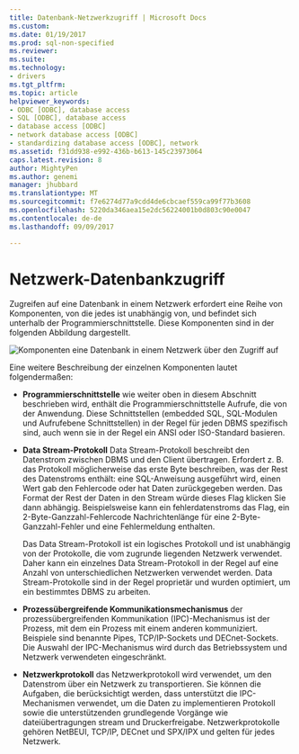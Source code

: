 ```yaml
---
title: Datenbank-Netzwerkzugriff | Microsoft Docs
ms.custom: 
ms.date: 01/19/2017
ms.prod: sql-non-specified
ms.reviewer: 
ms.suite: 
ms.technology:
- drivers
ms.tgt_pltfrm: 
ms.topic: article
helpviewer_keywords:
- ODBC [ODBC], database access
- SQL [ODBC], database access
- database access [ODBC]
- network database access [ODBC]
- standardizing database access [ODBC], network
ms.assetid: f31dd938-e992-436b-b613-145c23973064
caps.latest.revision: 8
author: MightyPen
ms.author: genemi
manager: jhubbard
ms.translationtype: MT
ms.sourcegitcommit: f7e6274d77a9cdd4de6cbcaef559ca99f77b3608
ms.openlocfilehash: 5220da346aea15e2dc56224001b0d803c90e0047
ms.contentlocale: de-de
ms.lasthandoff: 09/09/2017

---
```

# <a name="network-database-access"></a>Netzwerk-Datenbankzugriff
Zugreifen auf eine Datenbank in einem Netzwerk erfordert eine Reihe von Komponenten, von die jedes ist unabhängig von, und befindet sich unterhalb der Programmierschnittstelle. Diese Komponenten sind in der folgenden Abbildung dargestellt.  
  
 ![Komponenten eine Datenbank in einem Netzwerk über den Zugriff auf](../../odbc/reference/media/pr04.gif "pr04")  
  
 Eine weitere Beschreibung der einzelnen Komponenten lautet folgendermaßen:  
  
-   **Programmierschnittstelle** wie weiter oben in diesem Abschnitt beschrieben wird, enthält die Programmierschnittstelle Aufrufe, die von der Anwendung. Diese Schnittstellen (embedded SQL, SQL-Modulen und Aufrufebene Schnittstellen) in der Regel für jeden DBMS spezifisch sind, auch wenn sie in der Regel ein ANSI oder ISO-Standard basieren.  
  
-   **Data Stream-Protokoll** Data Stream-Protokoll beschreibt den Datenstrom zwischen DBMS und den Client übertragen. Erfordert z. B. das Protokoll möglicherweise das erste Byte beschreiben, was der Rest des Datenstroms enthält: eine SQL-Anweisung ausgeführt wird, einen Wert gab den Fehlercode oder hat Daten zurückgegeben werden. Das Format der Rest der Daten in den Stream würde dieses Flag klicken Sie dann abhängig. Beispielsweise kann ein fehlerdatenstroms das Flag, ein 2-Byte-Ganzzahl-Fehlercode Nachrichtenlänge für eine 2-Byte-Ganzzahl-Fehler und eine Fehlermeldung enthalten.  
  
     Das Data Stream-Protokoll ist ein logisches Protokoll und ist unabhängig von der Protokolle, die vom zugrunde liegenden Netzwerk verwendet. Daher kann ein einzelnes Data Stream-Protokoll in der Regel auf eine Anzahl von unterschiedlichen Netzwerken verwendet werden. Data Stream-Protokolle sind in der Regel proprietär und wurden optimiert, um ein bestimmtes DBMS zu arbeiten.  
  
-   **Prozessübergreifende Kommunikationsmechanismus** der prozessübergreifenden Kommunikation (IPC)-Mechanismus ist der Prozess, mit dem ein Prozess mit einem anderen kommuniziert. Beispiele sind benannte Pipes, TCP/IP-Sockets und DECnet-Sockets. Die Auswahl der IPC-Mechanismus wird durch das Betriebssystem und Netzwerk verwendeten eingeschränkt.  
  
-   **Netzwerkprotokoll** das Netzwerkprotokoll wird verwendet, um den Datenstrom über ein Netzwerk zu transportieren. Sie können die Aufgaben, die berücksichtigt werden, dass unterstützt die IPC-Mechanismen verwendet, um die Daten zu implementieren Protokoll sowie die unterstützenden grundlegende Vorgänge wie dateiübertragungen stream und Druckerfreigabe. Netzwerkprotokolle gehören NetBEUI, TCP/IP, DECnet und SPX/IPX und gelten für jedes Netzwerk.
